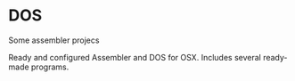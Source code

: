 # DOS
Some assembler projecs

Ready and configured Assembler and DOS for OSX.
Includes several ready-made programs.
